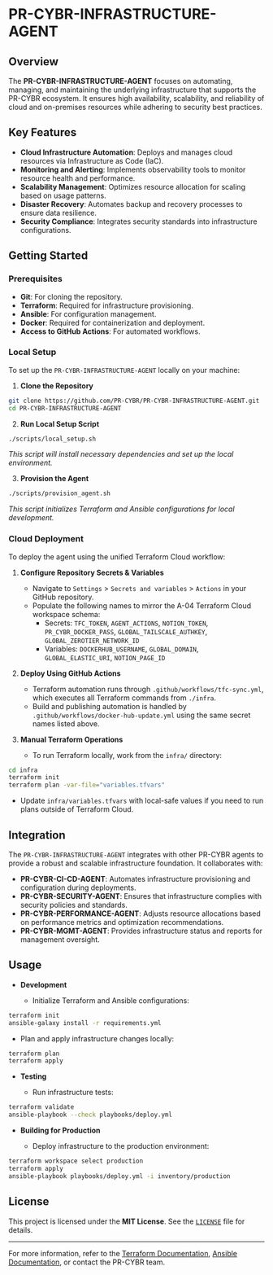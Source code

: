 <!--
Updates that need to be made:
1. 
-->

# PR-CYBR-INFRASTRUCTURE-AGENT

## Overview

The **PR-CYBR-INFRASTRUCTURE-AGENT** focuses on automating, managing, and maintaining the underlying infrastructure that supports the PR-CYBR ecosystem. It ensures high availability, scalability, and reliability of cloud and on-premises resources while adhering to security best practices.

## Key Features

- **Cloud Infrastructure Automation**: Deploys and manages cloud resources via Infrastructure as Code (IaC).
- **Monitoring and Alerting**: Implements observability tools to monitor resource health and performance.
- **Scalability Management**: Optimizes resource allocation for scaling based on usage patterns.
- **Disaster Recovery**: Automates backup and recovery processes to ensure data resilience.
- **Security Compliance**: Integrates security standards into infrastructure configurations.

## Getting Started

### Prerequisites

- **Git**: For cloning the repository.
- **Terraform**: Required for infrastructure provisioning.
- **Ansible**: For configuration management.
- **Docker**: Required for containerization and deployment.
- **Access to GitHub Actions**: For automated workflows.

### Local Setup

To set up the `PR-CYBR-INFRASTRUCTURE-AGENT` locally on your machine:

1. **Clone the Repository**

```bash
git clone https://github.com/PR-CYBR/PR-CYBR-INFRASTRUCTURE-AGENT.git
cd PR-CYBR-INFRASTRUCTURE-AGENT
```

2. **Run Local Setup Script**

```bash
./scripts/local_setup.sh
```
_This script will install necessary dependencies and set up the local environment._

3. **Provision the Agent**

```bash
./scripts/provision_agent.sh
```
_This script initializes Terraform and Ansible configurations for local development._

### Cloud Deployment

To deploy the agent using the unified Terraform Cloud workflow:

1. **Configure Repository Secrets & Variables**

   - Navigate to `Settings` > `Secrets and variables` > `Actions` in your GitHub repository.
   - Populate the following names to mirror the A-04 Terraform Cloud workspace schema:
     - Secrets: `TFC_TOKEN`, `AGENT_ACTIONS`, `NOTION_TOKEN`, `PR_CYBR_DOCKER_PASS`, `GLOBAL_TAILSCALE_AUTHKEY`, `GLOBAL_ZEROTIER_NETWORK_ID`
     - Variables: `DOCKERHUB_USERNAME`, `GLOBAL_DOMAIN`, `GLOBAL_ELASTIC_URI`, `NOTION_PAGE_ID`

2. **Deploy Using GitHub Actions**

   - Terraform automation runs through `.github/workflows/tfc-sync.yml`, which executes all Terraform commands from `./infra`.
   - Build and publishing automation is handled by `.github/workflows/docker-hub-update.yml` using the same secret names listed above.

3. **Manual Terraform Operations**

   - To run Terraform locally, work from the `infra/` directory:

```bash
cd infra
terraform init
terraform plan -var-file="variables.tfvars"
```

   - Update `infra/variables.tfvars` with local-safe values if you need to run plans outside of Terraform Cloud.

## Integration

The `PR-CYBR-INFRASTRUCTURE-AGENT` integrates with other PR-CYBR agents to provide a robust and scalable infrastructure foundation. It collaborates with:

- **PR-CYBR-CI-CD-AGENT**: Automates infrastructure provisioning and configuration during deployments.
- **PR-CYBR-SECURITY-AGENT**: Ensures that infrastructure complies with security policies and standards.
- **PR-CYBR-PERFORMANCE-AGENT**: Adjusts resource allocations based on performance metrics and optimization recommendations.
- **PR-CYBR-MGMT-AGENT**: Provides infrastructure status and reports for management oversight.

## Usage

- **Development**

  - Initialize Terraform and Ansible configurations:

```bash
terraform init
ansible-galaxy install -r requirements.yml
 ```

- Plan and apply infrastructure changes locally:

```bash
terraform plan
terraform apply
```

- **Testing**

  - Run infrastructure tests:

```bash
terraform validate
ansible-playbook --check playbooks/deploy.yml
```

- **Building for Production**

  - Deploy infrastructure to the production environment:

```bash
terraform workspace select production
terraform apply
ansible-playbook playbooks/deploy.yml -i inventory/production
```

## License

This project is licensed under the **MIT License**. See the [`LICENSE`](LICENSE) file for details.

---

For more information, refer to the [Terraform Documentation](https://www.terraform.io/docs/index.html), [Ansible Documentation](https://docs.ansible.com/ansible/latest/index.html), or contact the PR-CYBR team.
